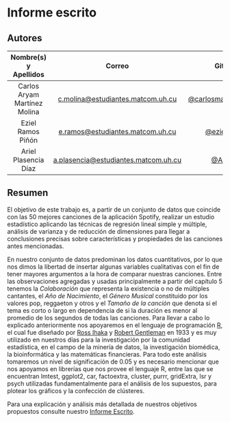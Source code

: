 # Informe escrito

## Autores

|  **Nombre(s) y Apellidos**   |              **Correo**              |                          **GitHub**                          |
| :--------------------------: | :----------------------------------: | :----------------------------------------------------------: |
| Carlos Aryam Martínez Molina |  c.molina@estudiantes.matcom.uh.cu   | [@carlosmartinezmolina](https://github.com/carlosmartinezmolina) |
|      Eziel Ramos Piñón       |   e.ramos@estudiantes.matcom.uh.cu   |         [@ezielramos](https://github.com/ezielramos)         |
|     Ariel Plasencia Díaz     | a.plasencia@estudiantes.matcom.uh.cu |            [@ArielXL](https://github.com/ArielXL)            |

## Resumen

El objetivo de este trabajo es, a partir de un conjunto de datos que coincide con las 50 mejores canciones de la aplicación Spotify, realizar un estudio estadístico aplicando las técnicas de regresión lineal simple y múltiple, análisis de varianza y de reducción de dimensiones para llegar a conclusiones precisas sobre características y propiedades de las canciones antes mencionadas.

En nuestro conjunto de datos predominan los datos cuantitativos, por lo que nos dimos la libertad de insertar algunas variables cualitativas con el fin de tener mayores argumentos a la hora de comparar nuestras canciones. Entre las observaciones agregadas y usadas principalmente a partir del capítulo 5 tenemos la *Colaboración* que representa la existencia o no de múltiples cantantes, el *Año de Nacimiento*, el *Género Musical* constituido por los valores pop, reggaeton y otros y el *Tamaño de la canción* que denota si el tema es corto o largo en dependencia de si la duración es menor al promedio de los segundos de todas las canciones. Para llevar a cabo lo explicado anteriormente nos apoyaremos en el lenguaje de programación [R](https://es.wikipedia.org/wiki/R_(lenguaje_de_programaci%C3%B3n)), el cual fue diseñado por [Ross Ihaka](https://en.wikipedia.org/wiki/Ross_Ihaka) y [Robert Gentleman](https://en.wikipedia.org/wiki/Robert_Gentleman_(statistician)) en 1933 y es muy utilizado en nuestros días para la investigación por la comunidad estadística, en el campo de la minería de datos, la investigación biomédica, la bioinformática y las matemáticas financieras. Para todo este análisis tomaremos un nivel de significación de 0.05 y es necesario mencionar que nos apoyamos en librerías que nos provee el lenguaje R, entre las que se encuentran lmtest, ggplot2, car, factoextra, cluster, purrr, gridExtra, lsr y psych utilizadas fundamentalmente para el análisis de los supuestos, para plotear los gráficos y la confección de clústeres.

Para una explicación y análisis más detallada de nuestros objetivos propuestos consulte nuestro [Informe Escrito](./doc/report.pdf).